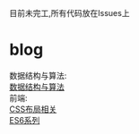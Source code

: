 目前未完工,所有代码放在Issues上


# blog
数据结构与算法:    
[数据结构与算法](https://github.com/VincentLieie/blog/blob/master/%E6%95%B0%E6%8D%AE%E7%BB%93%E6%9E%84%E7%AE%97%E6%B3%95.md)    
前端:    
[CSS布局相关](https://github.com/VincentLieie/blog/blob/master/CSS%E5%B8%83%E5%B1%80%E7%9B%B8%E5%85%B3.md)    
[ES6系列](https://github.com/VincentLieie/blog/blob/master/ES6%E7%B3%BB%E5%88%97.md)    
